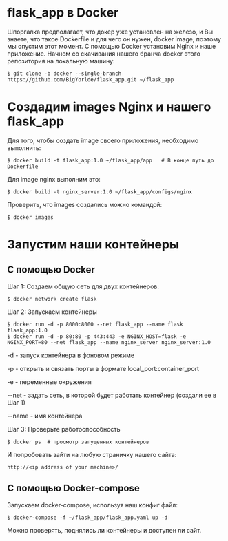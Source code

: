 # flask_app в Docker
Шпоргалка предполагает, что докер уже установлен на железо, и Вы знаете, что такое Dockerfile и для чего он нужен, docker image, поэтому мы опустим этот момент.
С помощью Docker установим Nginx и наше приложение.
Начнем со скачивания нашего бранча docker этого репозитория на локальную машину:

    $ git clone -b docker --single-branch https://github.com/BigYorlde/flask_app.git ~/flask_app

# Создадим images Nginx и нашего flask_app

Для того, чтобы создать image своего приложения, необходимо выполнить:

    $ docker build -t flask_app:1.0 ~/flask_app/app   # В конце путь до Dockerfile

Для image nginx выполним это:

    $ docker build -t nginx_server:1.0 ~/flask_app/configs/nginx

Проверить, что images создались можно командой:

    $ docker images    

# Запустим наши контейнеры
## С помощью Docker
Шаг 1: Создаем общую сеть для двух контейнеров:

    $ docker network create flask

Шаг 2: Запускаем контейнеры

    $ docker run -d -p 8000:8000 --net flask_app --name flask flask_app:1.0
    $ docker run -d -p 80:80 -p 443:443 -e NGINX_HOST=flask -e NGINX_PORT=80 --net flask_app --name nginx_server nginx_server:1.0

-d - запуск контейнера в фоновом режиме

-p - открыть и связать порты в формате local_port:container_port

-e - переменные окружения

--net - задать сеть, в которой будет работать контейнер (создали ее в Шаг 1)

--name - имя контейнера

Шаг 3: Проверьте работоспособность

    $ docker ps  # просмотр запущенных контейнеров

И попробовать зайти на любую страничку нашего сайта:

    http://<ip address of your machine>/
    
## С помощью Docker-compose
Запускаем docker-compose, используя наш конфиг файл:

    $ docker-compose -f ~/flask_app/flask_app.yaml up -d

Можно проверять, поднялись ли контейнеры и доступен ли сайт.